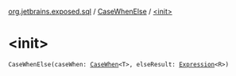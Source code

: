 [org.jetbrains.exposed.sql](../index.md) / [CaseWhenElse](index.md) / [&lt;init&gt;](.)

# &lt;init&gt;

`CaseWhenElse(caseWhen: `[`CaseWhen`](../-case-when/index.md)`<T>, elseResult: `[`Expression`](../-expression/index.md)`<R>)`